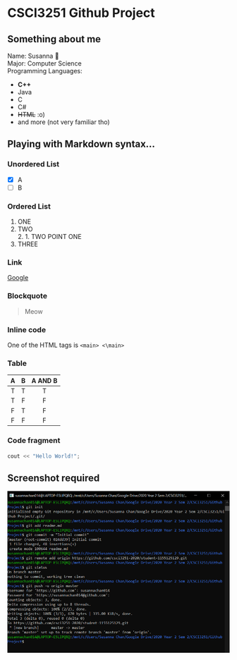 # CSCI3251 Github Project

## Something about me
Name: Susanna :raised_hands:  
Major: Computer Science  
Programming Languages:  
* **C++** 
* Java
* C
* C#  
* ~~HTML~~ :o)
* and more (not very familiar tho)

## Playing with Markdown syntax...  
### Unordered List  
- [x] A 
- [ ] B

### Ordered List
1. ONE
2. TWO  
   2. 1. TWO POINT ONE
3. THREE  

### Link  
[Google](google.com)

### Blockquote 
> Meow

### Inline code
One of the HTML tags is `<main> <\main>`

### Table  
A|B|A AND B  
:-:|:-:|:----:
T|T|   T   |
T|F|F
F|T|F
F|F|F

### Code fragment 
```cpp
cout << "Hello World!";
```

## Screenshot required
![Screenshot](/screenshot.png)